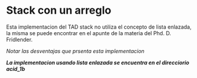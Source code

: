 # Stack con un arreglo
Esta implementacion del TAD stack no utiliza el concepto de lista enlazada,  
la misma se puede encontrar en el apunte de la materia del Phd. D. Fridlender.

*Notar las desventajas que prsenta esta implementacion*

***La implementacion usando lista enlazada se encuentra en el direcciorio acid_1b***
